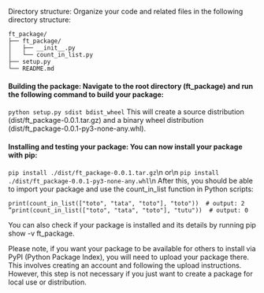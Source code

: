 Directory structure: Organize your code and related files in the following directory structure:

```
ft_package/
├── ft_package/
│   ├── __init__.py
│   └── count_in_list.py
├── setup.py
└── README.md

```

#### Building the package: Navigate to the root directory (ft_package) and run the following command to build your package:
```python setup.py sdist bdist_wheel```
This will create a source distribution (dist/ft_package-0.0.1.tar.gz) and a binary wheel distribution (dist/ft_package-0.0.1-py3-none-any.whl).
#### Installing and testing your package: You can now install your package with pip:
```pip install ./dist/ft_package-0.0.1.tar.gz```\n
or\n
```pip install ./dist/ft_package-0.0.1-py3-none-any.whl```\n
After this, you should be able to import your package and use the count_in_list function in Python scripts:
```from ft_package import count_in_list
print(count_in_list(["toto", "tata", "toto"], "toto"))  # output: 2
”print(count_in_list(["toto", "tata", "toto"], "tutu"))  # output: 0
```
You can also check if your package is installed and its details by running pip show -v ft_package.

Please note, if you want your package to be available for others to install via PyPI (Python Package Index), you will need to upload your package there. This involves creating an account and following the upload instructions. However, this step is not necessary if you just want to create a package for local use or distribution.
